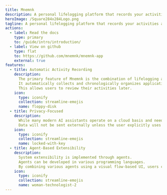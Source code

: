 ```yaml
---
title: Mnemnk
description: A personal lifelogging platform that records your activities and enhances them through a continuously running multi-agent system.
heroImage: /Square284x284Logo.png
tagline: A personal lifelogging platform that records your activities and enhances them through a continuously running multi-agent system.
actions:
  - label: Read the docs
    type: primary
    to: /guide/intro/introduction/
  - label: View on github
    type: flat
    to: https://github.com/mnemnk/mnemnk-app
    external: true
features:
  - title: Automatic Activity Recording
    description:
      The primary feature of Mnemnk is the combination of lifelogging and a multi-agent system.
      It automatically collects and chronologically organizes application usage history, browser browsing history, screen captures, and more.
      This allows users to review their activities later.
    icon:
      type: iconify
      collection: streamline-emojis
      name: floppy-disk
  - title: Privacy-Focused
    description:
      While many modern AI assistants operate on a cloud basis and need to send user data to external servers, Mnemnk stores all information locally and processes it with locally operating agents.
      Data will not be sent externally unless the user explicitly uses agents that transmit information externally.
    icon:
      type: iconify
      collection: streamline-emojis
      name: locked-with-key
  - title: Agent-Based Extensibility
    description:
      System extensibility is implemented through agents.
      Agents can be developed in various programming languages.
      By combining various agents using a visual flow-based UI, users can build complex systems of interconnected agents without programming knowledge.
    icon:
      type: iconify
      collection: streamline-emojis
      name: woman-technologist-2
---
```

